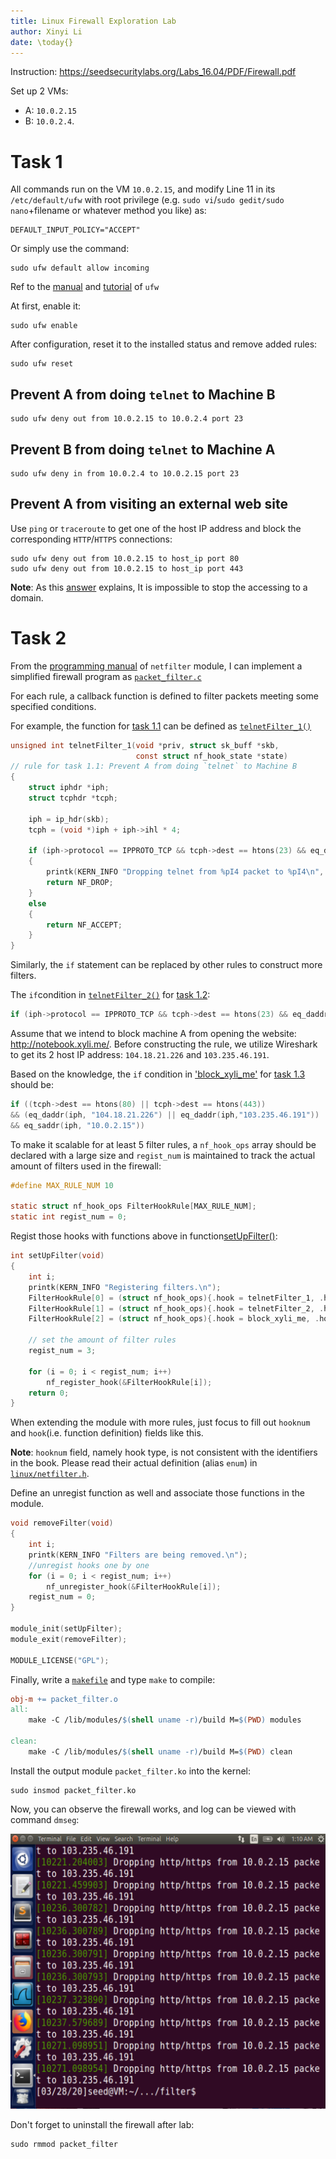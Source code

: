 ```yaml
---
title: Linux Firewall Exploration Lab
author: Xinyi Li
date: \today{}
---
```


Instruction: https://seedsecuritylabs.org/Labs_16.04/PDF/Firewall.pdf

Set up 2 VMs: 
- A: `10.0.2.15`
- B: `10.0.2.4`.

# Task 1

All commands run on the VM `10.0.2.15`, and modify Line 11 in its `/etc/default/ufw` with root privilege (e.g. `sudo vi`/`sudo gedit/sudo nano`+filename or whatever method you like) as:

```
DEFAULT_INPUT_POLICY="ACCEPT"
```

Or simply use the command:

```
sudo ufw default allow incoming
```

Ref to the [manual](http://manpages.ubuntu.com/manpages/xenial/man8/ufw.8.html) and [tutorial](https://help.ubuntu.com/community/UFW) of `ufw`

At first, enable it:

```
sudo ufw enable
```

After configuration, reset it to the installed status and remove added rules:

```
sudo ufw reset
```

## Prevent A from doing `telnet` to Machine B

```
sudo ufw deny out from 10.0.2.15 to 10.0.2.4 port 23
```

## Prevent B from doing `telnet` to Machine A

```
sudo ufw deny in from 10.0.2.4 to 10.0.2.15 port 23
```

## Prevent A from visiting an external web site

Use `ping` or `traceroute` to get one of the host IP address and block the corresponding `HTTP`/`HTTPS` connections:

```
sudo ufw deny out from 10.0.2.15 to host_ip port 80
sudo ufw deny out from 10.0.2.15 to host_ip port 443
```

**Note**: As this [answer](https://askubuntu.com/a/270000) explains, It is impossible to stop the accessing to a domain.

# Task 2

From the [programming manual](https://netfilter.org/documentation/HOWTO/netfilter-hacking-HOWTO-4.html) of `netfilter` module, I can implement a simplified firewall program as [`packet_filter.c`](./packet_filter/packet_filter.c)

For each rule, a callback function is defined to filter packets meeting some specified conditions.

For example, the function for [task 1.1](#prevent-a-from-doing-telnet-to-machine-b) can be defined as [`telnetFilter_1()`](./packet_filter/packet_filter.c#L33)

```c
unsigned int telnetFilter_1(void *priv, struct sk_buff *skb,
                            const struct nf_hook_state *state)
// rule for task 1.1: Prevent A from doing `telnet` to Machine B
{
    struct iphdr *iph;
    struct tcphdr *tcph;

    iph = ip_hdr(skb);
    tcph = (void *)iph + iph->ihl * 4;

    if (iph->protocol == IPPROTO_TCP && tcph->dest == htons(23) && eq_daddr(iph, "10.0.2.4") && eq_saddr(iph, "10.0.2.15"))
    {
        printk(KERN_INFO "Dropping telnet from %pI4 packet to %pI4\n", &iph->saddr, &iph->daddr);
        return NF_DROP;
    }
    else
    {
        return NF_ACCEPT;
    }
}
```

Similarly, the `if` statement can be replaced by other rules to construct more filters.

The `if`condition in [`telnetFilter_2()`](./packet_filter/packet_filter.c#L54) for [task 1.2](#prevent-b-from-doing-telnet-to-machine-a):

```c
if (iph->protocol == IPPROTO_TCP && tcph->dest == htons(23) && eq_daddr(iph, "10.0.2.15") && eq_saddr(iph, "10.0.2.4"))
```

Assume that we intend to block machine A from opening the website: http://notebook.xyli.me/. Before constructing the rule, we utilize Wireshark to get its 2 host IP address: `104.18.21.226` and `103.235.46.191`.

Based on the knowledge, the `if` condition in ['block_xyli_me'](./packet_filter/packet_filter.c#L75) for [task 1.3](#prevent-a-from-visiting-an-external-web-site) should be:

```c
if ((tcph->dest == htons(80) || tcph->dest == htons(443)) 
&& (eq_daddr(iph, "104.18.21.226") || eq_daddr(iph,"103.235.46.191")) 
&& eq_saddr(iph, "10.0.2.15"))
```

To make it scalable for at least 5 filter rules, a `nf_hook_ops` array should be declared with a large size and `regist_num` is maintained to track the actual amount of filters used in the firewall:

```c
#define MAX_RULE_NUM 10

static struct nf_hook_ops FilterHookRule[MAX_RULE_NUM];
static int regist_num = 0;
```

Regist those hooks with functions above in function[setUpFilter()](./packet_filter/packet_filter.c#L98):

```c
int setUpFilter(void)
{
    int i;
    printk(KERN_INFO "Registering filters.\n");
    FilterHookRule[0] = (struct nf_hook_ops){.hook = telnetFilter_1, .hooknum = NF_INET_LOCAL_OUT, .pf = PF_INET, .priority = NF_IP_PRI_FIRST};
    FilterHookRule[1] = (struct nf_hook_ops){.hook = telnetFilter_2, .hooknum = NF_INET_LOCAL_IN, .pf = PF_INET, .priority = NF_IP_PRI_FIRST};
    FilterHookRule[2] = (struct nf_hook_ops){.hook = block_xyli_me, .hooknum = NF_INET_LOCAL_OUT, .pf = PF_INET, .priority = NF_IP_PRI_FIRST};

    // set the amount of filter rules
    regist_num = 3;

    for (i = 0; i < regist_num; i++)
        nf_register_hook(&FilterHookRule[i]);
    return 0;
}
```

When extending the module with more rules, just focus to fill out `hooknum` and `hook`(i.e. function definition) fields like this.

**Note**: `hooknum` field, namely hook type, is not consistent with the identifiers in the book. Please read their actual definition (alias `enum`) in [`linux/netfilter.h`](https://elixir.bootlin.com/linux/v4.5/source/include/uapi/linux/netfilter.h#L46).

Define an unregist function as well and associate those functions in the module.

```c
void removeFilter(void)
{
    int i;
    printk(KERN_INFO "Filters are being removed.\n");
    //unregist hooks one by one
    for (i = 0; i < regist_num; i++)
        nf_unregister_hook(&FilterHookRule[i]);
    regist_num = 0;
}

module_init(setUpFilter);
module_exit(removeFilter);

MODULE_LICENSE("GPL");
```

Finally, write a [`makefile`](./packet_filter/makefile) and type `make` to compile:

```makefile
obj-m += packet_filter.o
all:
	make -C /lib/modules/$(shell uname -r)/build M=$(PWD) modules

clean:
	make -C /lib/modules/$(shell uname -r)/build M=$(PWD) clean
```

Install the output module `packet_filter.ko` into the kernel:

```
sudo insmod packet_filter.ko
```

Now, you can observe the firewall works, and log can be viewed with command `dmseg`:

![](filter_log.png)

Don't forget to uninstall the firewall after lab:

```
sudo rmmod packet_filter
```